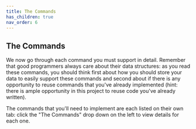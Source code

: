 ```yaml
---
title: The Commands
has_children: true
nav_order: 6
---
```


The Commands
------

We now go through each command you must support in detail. Remember that good
programmers always care about their data structures: as you read these commands,
you should think first about how you should store your data to easily support
these commands and second about if there is any opportunity to reuse commands
that you've already implemented (hint: there is ample opportunity in this
project to reuse code you've already written).

The commands that you'll need to implement are each listed on their own tab: click
the "The Commands" drop down on the left to view details for each one.
